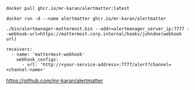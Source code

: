 ```
docker pull ghcr.io/mr-karan/alertmatter:latest
```
```
docker run -d --name alertmatter ghcr.io/mr-karan/alertmatter
```
```
./bin/alertmanager-mattermost.bin --addr=alertmanager_server_ip:7777 --webhook-url=https://mattermost.corp.internal/hooks/johndoe(webhook url)
```
```
receivers:
  - name: 'mattermost-webhook'
    webhook_configs:
      - url: 'http://<your-service-address>:7777/alert?channel=<channel-name>' 
```
https://github.com/mr-karan/alertmatter
